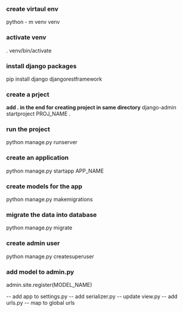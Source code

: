 ### create virtaul env
python - m venv venv
### activate venv
. venv/bin/activate
### install django packages
pip install django djangorestframework
### create a prject
   __add . in the end for creating project in same directory__
django-admin startproject PROJ_NAME .
### run the project
python manage.py runserver
### create an application
python manage.py startapp APP_NAME
### create models for the app
python manage.py makemigrations
### migrate the data into database
python manage.py migrate
### create admin user
python manage.py createsuperuser
### add model to admin.py
admin.site.register(MODEL_NAME)

-- add app to settings.py
-- add serializer.py
-- update view.py
-- add urls.py
-- map to global urls